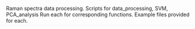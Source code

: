Raman spectra data processing.
Scripts for data_processing, SVM, PCA_analysis
Run each for corresponding functions.
Example files provided for each.
